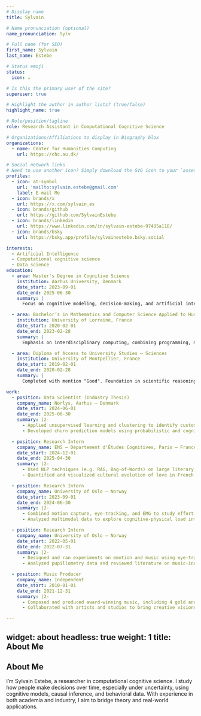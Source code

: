 ```yaml
---
# Display name
title: Sylvain

# Name pronunciation (optional)
name_pronunciation: Sylv

# Full name (for SEO)
first_name: Sylvain
last_name: Estebe

# Status emoji
status:
  icon: ☕️

# Is this the primary user of the site?
superuser: true

# Highlight the author in author lists? (true/false)
highlight_name: true

# Role/position/tagline
role: Research Assistant in Computational Cognitive Science

# Organizations/Affiliations to display in Biography blox
organizations:
  - name: Center for Humanities Computing
    url: https://chc.au.dk/

# Social network links
# Need to use another icon? Simply download the SVG icon to your `assets/media/icons/` folder.
profiles:
  - icon: at-symbol
    url: 'mailto:sylvain.estebe@gmail.com'
    label: E-mail Me
  - icon: brands/x
    url: https://x.com/sylvain_es
  - icon: brands/github
    url: https://github.com/SylvainEstebe
  - icon: brands/linkedin
    url: https://www.linkedin.com/in/sylvain-estebe-97485a118/
  - icon: brands/bsky
    url: https://bsky.app/profile/sylvainestebe.bsky.social

interests:
  - Artificial Intelligence
  - Computational cognitive science
  - Data science
education:
  - area: Master's Degree in Cognitive Science
    institution: Aarhus University, Denmark
    date_start: 2023-09-01
    date_end: 2025-06-30
    summary: |
      Focus on cognitive modeling, decision-making, and artificial intelligence. Currently working on churn prediction using Bayesian and cognitively-inspired models. Grade: B (ECTS scale).

  - area: Bachelor’s in Mathematics and Computer Science Applied to Humanities and Social Sciences
    institution: University of Lorraine, France
    date_start: 2020-02-01
    date_end: 2023-02-28
    summary: |
      Emphasis on interdisciplinary computing, combining programming, mathematics, and cognitive science. Grade: B (ECTS scale).

  - area: Diploma of Access to University Studies – Sciences
    institution: University of Montpellier, France
    date_start: 2019-02-01
    date_end: 2020-02-28
    summary: |
      Completed with mention "Good". Foundation in scientific reasoning and preparation for university-level studies.

work:
  - position: Data Scientist (Industry Thesis)
    company_name: Norlys, Aarhus – Denmark
    date_start: 2024-06-01
    date_end: 2025-06-30
    summary: |2-
      - Applied unsupervised learning and clustering to identify customer behavior patterns.
      - Developed churn prediction models using probabilistic and cognitive approaches.

  - position: Research Intern
    company_name: ENS – Département d'Études Cognitives, Paris – France
    date_start: 2024-12-01
    date_end: 2025-04-30
    summary: |2-
      - Used NLP techniques (e.g. RAG, Bag-of-Words) on large literary corpora.
      - Quantified and visualized cultural evolution of love in French literature (1500–1950).

  - position: Research Intern
    company_name: University of Oslo – Norway
    date_start: 2023-09-01
    date_end: 2024-06-30
    summary: |2-
      - Combined motion capture, eye-tracking, and EMG to study effort in pianist performance.
      - Analyzed multimodal data to explore cognitive-physical load interactions.

  - position: Research Intern
    company_name: University of Oslo – Norway
    date_start: 2022-05-01
    date_end: 2022-07-31
    summary: |2-
      - Designed and ran experiments on emotion and music using eye-tracking.
      - Analyzed pupillometry data and reviewed literature on music-induced emotion.

  - position: Music Producer
    company_name: Independent
    date_start: 2010-01-01
    date_end: 2021-12-31
    summary: |2-
      - Composed and produced award-winning music, including 4 gold and 1 platinum records.
      - Collaborated with artists and studios to bring creative visions to life.

---
```

widget: about
headless: true
weight: 1
title: About Me
---

## About Me

I’m Sylvain Estebe, a researcher in computational cognitive science. I study how people make decisions over time, especially under uncertainty, using cognitive models, causal inference, and behavioral data. With experience in both academia and industry, I aim to bridge theory and real-world applications.
